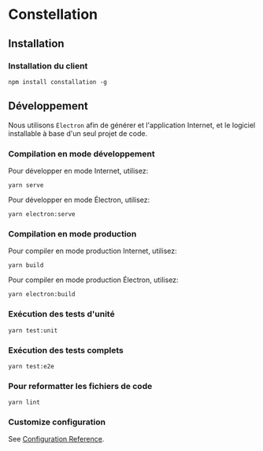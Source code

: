 # Constellation

## Installation

### Installation du client
```
npm install constallation -g
```

## Développement
Nous utilisons `Électron` afin de générer et l'application Internet,
et le logiciel installable à base d'un seul projet de code.

### Compilation en mode développement
Pour développer en mode Internet, utilisez:
```
yarn serve
```

Pour développer en mode Électron, utilisez:
```
yarn electron:serve
```

### Compilation en mode production
Pour compiler en mode production Internet, utilisez:
```
yarn build
```

Pour compiler en mode production Électron, utilisez:
```
yarn electron:build
```

### Exécution des tests d'unité
```
yarn test:unit
```

### Exécution des tests complets
```
yarn test:e2e
```

### Pour reformatter les fichiers de code
```
yarn lint
```

### Customize configuration
See [Configuration Reference](https://cli.vuejs.org/config/).
